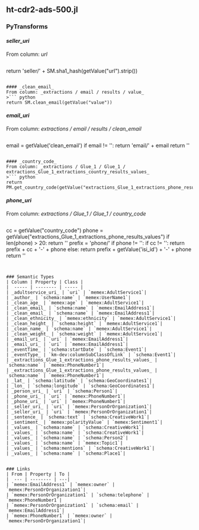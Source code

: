 ## ht-cdr2-ads-500.jl

### PyTransforms
#### _seller_uri_
From column: _url_
>``` python
return 'seller/' + SM.sha1_hash(getValue("url").strip())
```

#### _clean_email_
From column: _extractions / email / results / value_
>``` python
return SM.clean_email(getValue("value"))
```

#### _email_uri_
From column: _extractions / email / results / clean_email_
>``` python
email = getValue('clean_email')
if email != '':
    return 'email/' + email
return ''
```

#### _country_code_
From column: _extractions / Glue_1 / Glue_1 / extractions_Glue_1_extractions_country_results_values_
>``` python
return PM.get_country_code(getValue("extractions_Glue_1_extractions_phone_results_values"),getValue("extractions_Glue_1_extractions_country_results_values"))
```

#### _phone_uri_
From column: _extractions / Glue_1 / Glue_1 / country_code_
>``` python
cc = getValue("country_code")
phone = getValue("extractions_Glue_1_extractions_phone_results_values")
if len(phone) > 20:
    return ''
prefix = 'phone/'
if phone != '':
    if cc != '':
        return prefix + cc + '-' + phone
    else:
        return prefix + getValue('isi_id') + '-' + phone
return ''




```


### Semantic Types
| Column | Property | Class |
|  ----- | -------- | ----- |
| _adultservice_uri_ | `uri` | `memex:AdultService1`|
| _author_ | `schema:name` | `memex:UserName1`|
| _clean_age_ | `memex:age` | `memex:AdultService1`|
| _clean_email_ | `schema:name` | `memex:EmailAddress1`|
| _clean_email_ | `schema:name` | `memex:EmailAddress1`|
| _clean_ethnicity_ | `memex:ethnicity` | `memex:AdultService1`|
| _clean_height_ | `schema:height` | `memex:AdultService1`|
| _clean_name_ | `schema:name` | `memex:AdultService1`|
| _clean_weight_ | `schema:weight` | `memex:AdultService1`|
| _email_uri_ | `uri` | `memex:EmailAddress1`|
| _email_uri_ | `uri` | `memex:EmailAddress1`|
| _eventTime_ | `schema:startDate` | `schema:Event1`|
| _eventType_ | `km-dev:columnSubClassOfLink` | `schema:Event1`|
| _extractions_Glue_1_extractions_phone_results_values_ | `schema:name` | `memex:PhoneNumber1`|
| _extractions_Glue_1_extractions_phone_results_values_ | `schema:name` | `memex:PhoneNumber1`|
| _lat_ | `schema:latitude` | `schema:GeoCoordinates1`|
| _lon_ | `schema:longitude` | `schema:GeoCoordinates1`|
| _person_uri_ | `uri` | `schema:Person1`|
| _phone_uri_ | `uri` | `memex:PhoneNumber1`|
| _phone_uri_ | `uri` | `memex:PhoneNumber1`|
| _seller_uri_ | `uri` | `memex:PersonOrOrganization1`|
| _seller_uri_ | `uri` | `memex:PersonOrOrganization1`|
| _sentence_ | `schema:text` | `schema:CreativeWork1`|
| _sentiment_ | `memex:polarityValue` | `memex:Sentiment1`|
| _values_ | `schema:name` | `schema:CreativeWork1`|
| _values_ | `schema:name` | `schema:CreativeWork1`|
| _values_ | `schema:name` | `schema:Person2`|
| _values_ | `schema:name` | `memex:Topic1`|
| _values_ | `schema:mentions` | `schema:CreativeWork1`|
| _values_ | `schema:name` | `schema:Place1`|


### Links
| From | Property | To |
|  --- | -------- | ---|
| `memex:EmailAddress1` | `memex:owner` | `memex:PersonOrOrganization1`|
| `memex:PersonOrOrganization1` | `schema:telephone` | `memex:PhoneNumber1`|
| `memex:PersonOrOrganization1` | `schema:email` | `memex:EmailAddress1`|
| `memex:PhoneNumber1` | `memex:owner` | `memex:PersonOrOrganization1`|
